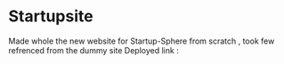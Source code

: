 # Startupsite
Made whole the new website for Startup-Sphere from scratch , took few refrenced from the dummy site 
Deployed link : 

